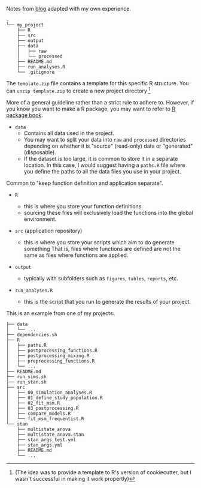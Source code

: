 
Notes from [blog]([r-bloggers.com/2018/08/structuring-r-projects](https://www.r-bloggers.com/2018/08/structuring-r-projects/)) adapted with my own experience.

```
.
└── my_project
    ├── R
    ├── src
    ├── output
    ├── data
    │   ├── raw
    │   └── processed
    ├── README.md
    ├── run_analyses.R 
    └── .gitignore
```



The `template.zip` file contains a template for this specific R structure.
You can `unzip template.zip`  to create a new project directory [^1]

[^1]: (The idea was to provide a template to R's version of cookiecutter, but I wasn't successful in making it work propertly)

More of a general guideline rather than a strict rule to adhere to.
However, if you know you want to make a R package, you may want to refer to [R package book](http://r-pkgs.had.co.nz/).


- `data`
    - Contains all data used in the project.
    - You may want to split your data into `raw` and `processed` directories depending on whether it is "source" (read-only) data or "generated" (disposable).
    - If the dataset is too large, it is common to store it in a separate location.
    In this case, I would suggest having a `paths.R` file where you define the paths to all the data files you use in your project.

Common to  "keep function definition and application separate".

- `R`
    - this is where you store your function definitions.
    - sourcing these files will exclusively load the functions into the global environment.
- `src` (application repository)
    - this is where you store your scripts which aim to do generate something
    That is, files where functions are defined are not the same as files where functions are applied.

- `output`
    - typically with subfolders such as `figures`, `tables`, `reports`, etc.

- `run_analyses.R`
    - this is the script that you run to generate the results of your project.


This is an example from one of my projects:

```
├── data
│   └── ...
├── dependencies.sh
├── R
│   ├── paths.R
│   ├── postprocessing_functions.R
│   ├── postprocessing_mixing.R
│   ├── preprocessing_functions.R
│   └── ...
├── README.md
├── run_sims.sh
├── run_stan.sh
├── src
│   ├── 00_simulation_analyses.R
│   ├── 01_define_study_population.R
│   ├── 02_fit_msm.R
│   ├── 03_postprocessing.R
│   ├── compare_models.R
│   └── fit_msm_frequentist.R
└── stan
    ├── multistate_anova
    ├── multistate_anova.stan
    ├── stan_args_test.yml
    ├── stan_args.yml
    ├── README.md
    └── ...
```
